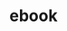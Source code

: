 ---
layout: default
title: ebook
tags: [unit1, applied ICT, ebook]
walt:
- Develop an ebook template that can be used for each page
keywords:
- String
- summary
- loop
wilf_1_levels: 0 - 9 marks (section d)
wilf_1_bullets:
- Demonstrate some multimedia design priciples
- Show some awareness of audience & purpose
wilf_2_levels: 10 - 13 marks (section d)
wilf_2_bullets:
- Demonstrate *sound* multimedia desing principles
- Show awareness of audience & purpose
wilf_3_levels: 14 - 17 marks (section d)
wilf_3_bullets:
- demonstrate *sophisticated* multimedia design principles
- Show *full* awareness of audience & purpose 
---